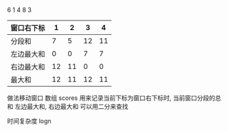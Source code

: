 6 1 4 8 3


| 窗口右下标 | 1   | 2   | 3   | 4   |
| ----- | --- | --- | --- | --- |
| 分段和   | 7   | 5   | 12  | 11  |
| 左边最大和 | 0   | 0   | 7   | 7   |
| 右边最大和 | 12  | 11  | 0   | 0   |
| 最大和   | 12  | 11  | 12  | 11  |
做法移动窗口
数组 scores 用来记录当前下标为窗口右下标时, 当前窗口分段的总和
左边最大和, 右边最大和 可以用二分来查找

时间复杂度 logn



